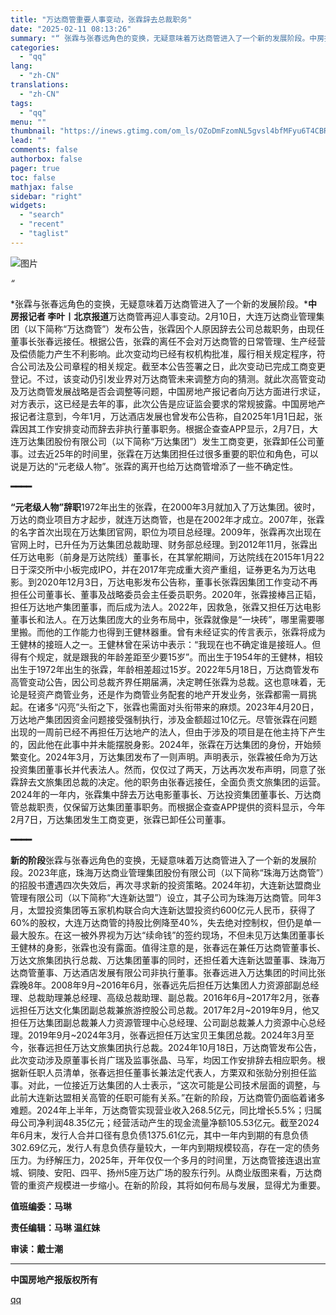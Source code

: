 ```yaml
---
title: "万达商管重要人事变动，张霖辞去总裁职务"
date: "2025-02-11 08:13:26"
summary: "“ 张霖与张春远角色的变换，无疑意味着万达商管进入了一个新的发展阶段。中房报记者 李叶丨北京报道万达..."
categories:
  - "qq"
lang:
  - "zh-CN"
translations:
  - "zh-CN"
tags:
  - "qq"
menu: ""
thumbnail: "https://inews.gtimg.com/om_ls/OZoDmFzomNL5gvsl4bfMFyu6T4CBRgEaorOEzV66SBVHcAA_640360/0"
lead: ""
comments: false
authorbox: false
pager: true
toc: false
mathjax: false
sidebar: "right"
widgets:
  - "search"
  - "recent"
  - "taglist"
---
```


![图片](https://inews.gtimg.com/om_bt/OpBpDjoWxvoRESF6iNxvWXz6-D6VqQMpIsE1Vr9Bl7xmIAA/641)

  
*“*  
  
  
*张霖与张春远角色的变换，无疑意味着万达商管进入了一个新的发展阶段。***中房报记者 李叶丨北京报道**万达商管再迎人事变动。2月10日，大连万达商业管理集团（以下简称“万达商管”）发布公告，张霖因个人原因辞去公司总裁职务，由现任董事长张春远接任。根据公告，张霖的离任不会对万达商管的日常管理、生产经营及偿债能力产生不利影响。此次变动均已经有权机构批准，履行相关规定程序，符合公司法及公司章程的相关规定。截至本公告签署之日，此次变动已完成工商变更登记。不过，该变动仍引发业界对万达商管未来调整方向的猜测。就此次高管变动及万达商管发展战略是否会调整等问题，中国房地产报记者向万达方面进行求证，对方表示，这已经是去年的事，此次公告是应证监会要求的常规披露。中国房地产报记者注意到，今年1月，万达酒店发展也曾发布公告称，自2025年1月1日起，张霖因其工作安排变动而辞去非执行董事职务。根据企查查APP显示，2月7日，大连万达集团股份有限公司（以下简称“万达集团”）发生工商变更，张霖卸任公司董事。过去近25年的时间里，张霖在万达集团担任过很多重要的职位和角色，可以说是万达的“元老级人物”。张霖的离开也给万达商管增添了一些不确定性。

********━━━━********

**“元老级人物”辞职**1972年出生的张霖，在2000年3月就加入了万达集团。彼时，万达的商业项目方才起步，就连万达商管，也是在2002年才成立。2007年，张霖的名字首次出现在万达集团官网，职位为项目总经理。2009年，张霖再次出现在官网上时，已升任为万达集团总裁助理、财务部总经理。到2012年11月，张霖出任万达电影（前身是万达院线）董事长，在其掌舵期间，万达院线在2015年1月22日于深交所中小板完成IPO，并在2017年完成重大资产重组，证券更名为万达电影。到2020年12月3日，万达电影发布公告称，董事长张霖因集团工作变动不再担任公司董事长、董事及战略委员会主任委员职务。2020年，张霖接棒吕正韬，担任万达地产集团董事，而后成为法人。2022年，因救急，张霖又担任万达电影董事长和法人。在万达集团庞大的业务布局中，张霖就像是“一块砖”，哪里需要哪里搬。而他的工作能力也得到王健林器重。曾有未经证实的传言表示，张霖将成为王健林的接班人之一。王健林曾在采访中表示：“我现在也不确定谁是接班人。但得有个规定，就是跟我的年龄差距至少要15岁”。而出生于1954年的王健林，相较出生于1972年出生的张霖，年龄相差超过15岁。2022年5月18日，万达商管发布高管变动公告，因公司总裁齐界任期届满，决定聘任张霖为总裁。这也意味着，无论是轻资产商管业务，还是作为商管业务配套的地产开发业务，张霖都需一肩挑起。在诸多“闪亮”头衔之下，张霖也需面对头衔带来的麻烦。2023年4月20日，万达地产集团因资金问题接受强制执行，涉及金额超过10亿元。尽管张霖在问题出现的一周前已经不再担任万达地产的法人，但由于涉及的项目是在他主持下产生的，因此他在此事中并未能摆脱身影。2024年，张霖在万达集团的身份，开始频繁变化。2024年3月，万达集团发布了一则声明。声明表示，张霖被任命为万达投资集团董事长并代表法人。然而，仅仅过了两天，万达再次发布声明，同意了张霖辞去文旅集团总裁的决定。他的职务由张春远接任，全面负责文旅集团的运营。2024年的一年内，张霖集中辞去万达电影董事长、万达投资集团董事长、万达商管总裁职责，仅保留万达集团董事职务。而根据企查查APP提供的资料显示，今年2月7日，万达集团发生工商变更，张霖已卸任公司董事。

********━━━━********

**新的阶段**张霖与张春远角色的变换，无疑意味着万达商管进入了一个新的发展阶段。2023年底，珠海万达商业管理集团股份有限公司（以下简称“珠海万达商管”）的招股书遭遇四次失效后，再次寻求新的投资策略。2024年初，大连新达盟商业管理有限公司（以下简称“大连新达盟”）设立，其子公司为珠海万达商管。同年3月，太盟投资集团等五家机构联合向大连新达盟投资约600亿元人民币，获得了60%的股权，大连万达商管的持股比例降至40%，失去绝对控制权，但仍是单一最大股东。在这一被外界视为万达“续命钱”的签约现场，不但未见万达集团董事长王健林的身影，张霖也没有露面。值得注意的是，张春远在兼任万达商管董事长、万达文旅集团执行总裁、万达集团董事的同时，还担任着大连新达盟董事、珠海万达商管董事、万达酒店发展有限公司非执行董事。张春远进入万达集团的时间比张霖晚8年。2008年9月~2016年6月，张春远先后担任万达集团人力资源部副总经理、总裁助理兼总经理、高级总裁助理、副总裁。2016年6月~2017年2月，张春远担任万达文化集团副总裁兼旅游控股公司总裁。2017年2月~2019年9月，他又担任万达集团副总裁兼人力资源管理中心总经理、公司副总裁兼人力资源中心总经理。2019年9月~2024年3月，张春远担任万达宝贝王集团总裁。2024年3月至今，张春远担任万达文旅集团执行总裁。2024年10月18日，万达商管发布公告，此次变动涉及原董事长肖广瑞及监事张晶、马军，均因工作安排辞去相应职务。根据新任职人员清单，张春远担任董事长兼法定代表人，方栗双和张勍分别担任监事。对此，一位接近万达集团的人士表示，“这次可能是公司技术层面的调整，与此前大连新达盟相关高管的任职可能有关系。”在新的阶段，万达商管仍面临着诸多难题。2024年上半年，万达商管实现营业收入268.5亿元，同比增长5.5%；归属母公司净利润48.35亿元；经营活动产生的现金流量净额105.53亿元。截至2024年6月末，发行人合并口径有息负债1375.61亿元，其中一年内到期的有息负债302.69亿元，发行人有息负债存量较大，一年内到期规模较高，存在一定的债务压力。为纾解压力，2025年，开年仅仅一个多月的时间里，万达商管接连退出宣城、铜陵、安阳、四平、扬州5座万达广场的股东行列。从商业版图来看，万达商管的重资产规模进一步缩小。在新的阶段，其将如何布局与发展，显得尤为重要。

  


  


**值班编委：马琳**

**责任编辑：马琳 温红妹**

**审读：戴士潮**

---

**中国房地产报版权所有**

[qq](https://new.qq.com/rain/a/20250210A08MTO00)
